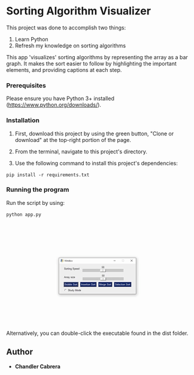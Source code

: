 # Sorting Algorithm Visualizer

This project was done to accomplish two things:
1. Learn Python
2. Refresh my knowledge on sorting algorithms

This app 'visualizes' sorting algorithms by representing the array as a bar graph. It makes the sort easier to follow by highlighting the important elements, and providing captions at each step.

### Prerequisites

Please ensure you have Python 3+ installed (https://www.python.org/downloads/).


### Installation

1. First, download this project by using the green button, "Clone or download" at the top-right portion of the page.

2. From the terminal, navigate to this project's directory. 

3. Use the following command to install this project's dependencies:
```
pip install -r requirements.txt
```

### Running the program

Run the script by using:
```
python app.py
```

![](giphy.gif)

Alternatively, you can double-click the executable found in the dist folder.



## Author

* **Chandler Cabrera** 


